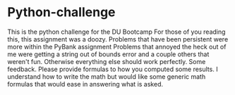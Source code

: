 # Python-challenge
This is the python challenge for the DU Bootcamp
For those of you reading this, this assignment was a doozy.
Problems that have been persistent were more within the PyBank assignment
Problems that annoyed the heck out of me were getting a string out of bounds error
and a couple others that weren't fun. 
Otherwise everything else should work perfectly.
Some feedback.
Please provide formulas to how you computed some results. I understand how to write the math
but would like some generic math formulas that would ease in answering what is asked.
